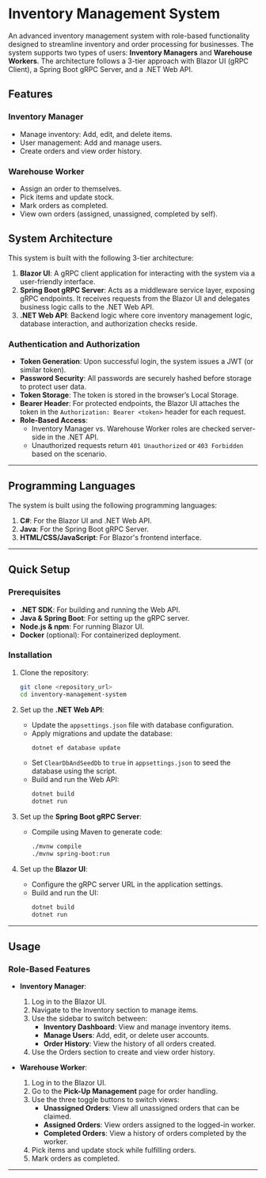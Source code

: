 # Inventory Management System

An advanced inventory management system with role-based functionality designed to streamline inventory and order processing for businesses. The system supports two types of users: **Inventory Managers** and **Warehouse Workers**. The architecture follows a 3-tier approach with Blazor UI (gRPC Client), a Spring Boot gRPC Server, and a .NET Web API.

## Features

### Inventory Manager
- Manage inventory: Add, edit, and delete items.
- User management: Add and manage users.
- Create orders and view order history.

### Warehouse Worker
- Assign an order to themselves.
- Pick items and update stock.
- Mark orders as completed.
- View own orders (assigned, unassigned, completed by self).

## System Architecture

This system is built with the following 3-tier architecture:

1. **Blazor UI**: A gRPC client application for interacting with the system via a user-friendly interface.
2. **Spring Boot gRPC Server**: Acts as a middleware service layer, exposing gRPC endpoints. It receives requests from the Blazor UI and delegates business logic calls to the .NET Web API.
3. **.NET Web API**: Backend logic where core inventory management logic, database interaction, and authorization checks reside.

### Authentication and Authorization
- **Token Generation**: Upon successful login, the system issues a JWT (or similar token).
- **Password Security**: All passwords are securely hashed before storage to protect user data.
- **Token Storage**: The token is stored in the browser’s Local Storage.
- **Bearer Header**: For protected endpoints, the Blazor UI attaches the token in the `Authorization: Bearer <token>` header for each request.
- **Role-Based Access**:
  - Inventory Manager vs. Warehouse Worker roles are checked server-side in the .NET API.
  - Unauthorized requests return `401 Unauthorized` or `403 Forbidden` based on the scenario.

---

## Programming Languages

The system is built using the following programming languages:

1. **C#**: For the Blazor UI and .NET Web API.
2. **Java**: For the Spring Boot gRPC Server.
3. **HTML/CSS/JavaScript**: For Blazor's frontend interface.

---

## Quick Setup

### Prerequisites
- **.NET SDK**: For building and running the Web API.
- **Java & Spring Boot**: For setting up the gRPC server.
- **Node.js & npm**: For running Blazor UI.
- **Docker** (optional): For containerized deployment.

### Installation

1. Clone the repository:
    ```bash
    git clone <repository_url>
    cd inventory-management-system
    ```

2. Set up the **.NET Web API**:
    - Update the `appsettings.json` file with database configuration.
    - Apply migrations and update the database:
      ```bash
      dotnet ef database update
      ```
    - Set `ClearDbAndSeedDb` to `true` in `appsettings.json` to seed the database using the script.
    - Build and run the Web API:
      ```bash
      dotnet build
      dotnet run
      ```

3. Set up the **Spring Boot gRPC Server**:
    - Compile using Maven to generate code:
      ```bash
      ./mvnw compile
      ./mvnw spring-boot:run
      ```

4. Set up the **Blazor UI**:
    - Configure the gRPC server URL in the application settings.
    - Build and run the UI:
      ```bash
      dotnet build
      dotnet run
      ```

---

## Usage

### Role-Based Features

- **Inventory Manager**:
  1. Log in to the Blazor UI.
  2. Navigate to the Inventory section to manage items.
  3. Use the sidebar to switch between:
     - **Inventory Dashboard**: View and manage inventory items.
     - **Manage Users**: Add, edit, or delete user accounts.
     - **Order History**: View the history of all orders created.
  4. Use the Orders section to create and view order history.

- **Warehouse Worker**:
  1. Log in to the Blazor UI.
  2. Go to the **Pick-Up Management** page for order handling.
  3. Use the three toggle buttons to switch views:
     - **Unassigned Orders**: View all unassigned orders that can be claimed.
     - **Assigned Orders**: View orders assigned to the logged-in worker.
     - **Completed Orders**: View a history of orders completed by the worker.
  4. Pick items and update stock while fulfilling orders.
  5. Mark orders as completed.

---

